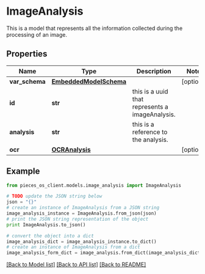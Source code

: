 # ImageAnalysis

This is a model that represents all the information collected during the processing of an image.

## Properties

Name | Type | Description | Notes
------------ | ------------- | ------------- | -------------
**var_schema** | [**EmbeddedModelSchema**](EmbeddedModelSchema) |  | [optional] 
**id** | **str** | this is a uuid that represents a imageAnalysis. | 
**analysis** | **str** | this is a reference to the analysis. | 
**ocr** | [**OCRAnalysis**](OCRAnalysis) |  | [optional] 

## Example

```python
from pieces_os_client.models.image_analysis import ImageAnalysis

# TODO update the JSON string below
json = "{}"
# create an instance of ImageAnalysis from a JSON string
image_analysis_instance = ImageAnalysis.from_json(json)
# print the JSON string representation of the object
print ImageAnalysis.to_json()

# convert the object into a dict
image_analysis_dict = image_analysis_instance.to_dict()
# create an instance of ImageAnalysis from a dict
image_analysis_form_dict = image_analysis.from_dict(image_analysis_dict)
```
[[Back to Model list]](../README#documentation-for-models) [[Back to API list]](../README#documentation-for-api-endpoints) [[Back to README]](../README)


